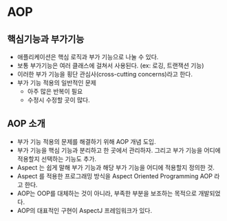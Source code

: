 # AOP

## 핵심기능과 부가기능
 * 애플리케이션은 핵심 로직과 부가 기능으로 나눌 수 있다.
 * 보통 부가기능은 여러 클래스에 걸쳐서 사용된다. (ex: 로깅, 트랜잭션 기능)
 * 이러한 부가 기능을 횡단 관심사(cross-cutting concerns)라고 한다.
 * 부가 기능 적용의 일반적인 문제
    * 아주 많은 반복이 필요
    * 수정시 수정할 곳이 많다.


## AOP 소개
 * 부가 기능 적용의 문제를 해결하기 위해 AOP 개념 도입.
 * 부가 기능을 핵심 기능과 분리하고 한 곳에서 관리하자. 그리고 부가 기능을 어디에 적용할지 선택하는 기능도 추가.
 * Aspect 는 쉽게 말해 부가 기능과 해당 부가 기능을 어디에 적용할지 정의한 것.
 * Aspect 를 적용한 프로그래밍 방식을 Aspect Oriented Programming AOP 라고 한다.
 * AOP는 OOP를 대체하는 것이 아니라, 부족한 부분을 보조하는 목적으로 개발되었다.
 * AOP의 대표적인 구현이 AspectJ 프레임워크가 있다.


